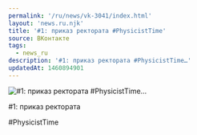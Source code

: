 ```yaml
---
permalink: '/ru/news/vk-3041/index.html'
layout: 'news.ru.njk'
title: '#1: приказ ректората #PhysicistTime'
source: ВКонтакте
tags:
  - news_ru
description: '#1: приказ ректората #PhysicistTime…'
updatedAt: 1460894901
---
```

![#1: приказ ректората #PhysicistTime…](https://sun9-63.userapi.com/impf/c631419/v631419484/26023/yTb14hOCfMM.jpg?size=720x1080&quality=96&sign=4e3f6ff97d4980e9f7d61e3bd5e5f5ee&c_uniq_tag=7FokreSULXqPIgDX3DujiAKelbAZ6KtlNJ-9KeYi8Zs&type=album)

#1: приказ ректората

#PhysicistTime
